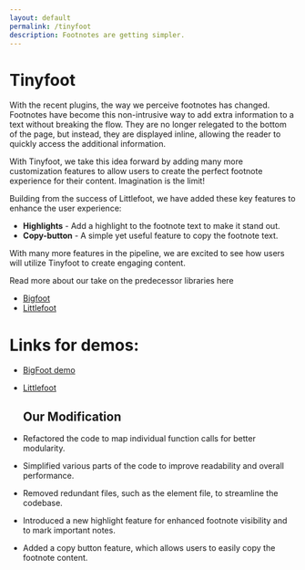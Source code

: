 ```yaml
---
layout: default
permalink: /tinyfoot
description: Footnotes are getting simpler.
---
```


# Tinyfoot

With the recent plugins, the way we perceive footnotes has changed. Footnotes have become this non-intrusive way to  add extra information to a text without breaking the flow. They are no longer relegated to the bottom of  the page, but instead, they are displayed inline, allowing the reader to quickly access the additional information.

With Tinyfoot, we take this idea forward by adding many more customization features to allow users to create  the perfect footnote experience for their content. Imagination is the limit!

Building from the success of Littlefoot, we have added these key features to enhance the user experience:
- **Highlights** -  Add a highlight to the footnote text to make it stand out.
- **Copy-button** - A simple yet useful feature to  copy the footnote text.

With many more features in the pipeline, we are excited to see how users will utilize Tinyfoot to create engaging content.


Read more about our take on the predecessor libraries here
- [Bigfoot](./bigfoot)
- [Littlefoot](./littlefoot)

# Links for demos:
- [BigFoot demo](https://8xengineers.github.io/bigfoot#our-modifications)
- [Littlefoot](https://8xengineers.github.io/littlefoot#code-modifications)

  ## Our Modification

- Refactored the code to map individual function calls for better modularity.
- Simplified various parts of the code to improve readability and overall performance.
- Removed redundant files, such as the element file, to streamline the codebase.
- Introduced a new highlight feature for enhanced footnote visibility and to mark important notes.
- Added a copy button feature, which allows users to easily copy the footnote content. 
